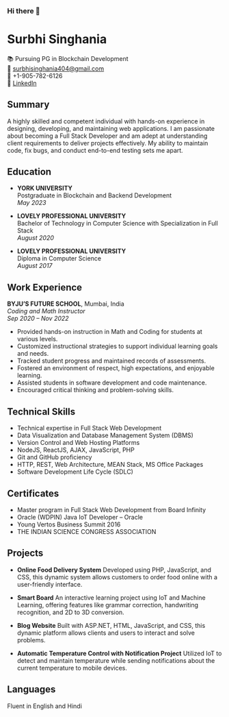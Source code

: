 ### Hi there 👋
# Surbhi Singhania

📚 Pursuing PG in Blockchain Development  
📧 [surbhisinghania404@gmail.com](mailto:surbhisinghania404@gmail.com)  
📱 +1-905-782-6126  
🔗 [LinkedIn](https://www.linkedin.com/in/surbhi-singhania/)

## Summary

A highly skilled and competent individual with hands-on experience in designing, developing, and maintaining web applications. I am passionate about becoming a Full Stack Developer and am adept at understanding client requirements to deliver projects effectively. My ability to maintain code, fix bugs, and conduct end-to-end testing sets me apart.

## Education

- **YORK UNIVERSITY**  
  Postgraduate in Blockchain and Backend Development  
  *May 2023*

- **LOVELY PROFESSIONAL UNIVERSITY**  
  Bachelor of Technology in Computer Science with Specialization in Full Stack  
  *August 2020*

- **LOVELY PROFESSIONAL UNIVERSITY**  
  Diploma in Computer Science  
  *August 2017*

## Work Experience

**BYJU’S FUTURE SCHOOL**, Mumbai, India  
*Coding and Math Instructor*  
*Sep 2020 – Nov 2022*

- Provided hands-on instruction in Math and Coding for students at various levels.
- Customized instructional strategies to support individual learning goals and needs.
- Tracked student progress and maintained records of assessments.
- Fostered an environment of respect, high expectations, and enjoyable learning.
- Assisted students in software development and code maintenance.
- Encouraged critical thinking and problem-solving skills.

## Technical Skills

- Technical expertise in Full Stack Web Development
- Data Visualization and Database Management System (DBMS)
- Version Control and Web Hosting Platforms
- NodeJS, ReactJS, AJAX, JavaScript, PHP
- Git and GitHub proficiency
- HTTP, REST, Web Architecture, MEAN Stack, MS Office Packages
- Software Development Life Cycle (SDLC)

## Certificates

- Master program in Full Stack Web Development from Board Infinity
- Oracle (WDPIN) Java IoT Developer – Oracle
- Young Vertos Business Summit 2016
- THE INDIAN SCIENCE CONGRESS ASSOCIATION

## Projects

- **Online Food Delivery System**
  Developed using PHP, JavaScript, and CSS, this dynamic system allows customers to order food online with a user-friendly interface.

- **Smart Board**
  An interactive learning project using IoT and Machine Learning, offering features like grammar correction, handwriting recognition, and 2D to 3D conversion.

- **Blog Website**
  Built with ASP.NET, HTML, JavaScript, and CSS, this dynamic platform allows clients and users to interact and solve problems.

- **Automatic Temperature Control with Notification Project**
  Utilized IoT to detect and maintain temperature while sending notifications about the current temperature to mobile devices.

## Languages

Fluent in English and Hindi

<!--
**SurbhiSinghania13/SurbhiSinghania13** is a ✨ _special_ ✨ repository because its `README.md` (this file) appears on your GitHub profile.

Here are some ideas to get you started:

- 🔭 I’m currently working on ...
- 🌱 I’m currently learning ...
- 👯 I’m looking to collaborate on ...
- 🤔 I’m looking for help with ...
- 💬 Ask me about ...
- 📫 How to reach me: ...
- 😄 Pronouns: ...
- ⚡ Fun fact: ...
-->
